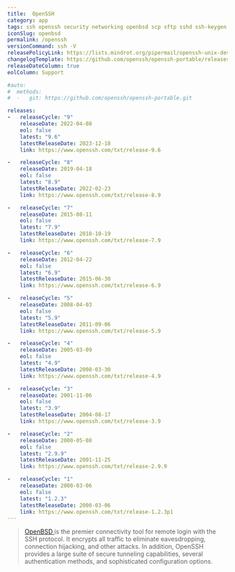 ```yaml
---
title:  OpenSSH
category: app
tags: ssh openssh security networking openbsd scp sftp sshd ssh-keygen ssh-agent ssh-keyscan ssh-copy-id
iconSlug: openbsd
permalink: /openssh
versionCommand: ssh -V
releasePolicyLink: https://lists.mindrot.org/pipermail/openssh-unix-dev/2023-October/040973.html
changelogTemplate: https://github.com/openssh/openssh-portable/releases/tag/__LATEST__
releaseDateColumn: true
eolColumn: Support

#auto:
#  methods:
#  -   git: https://github.com/openssh/openssh-portable.git

releases:
-   releaseCycle: "9"
    releaseDate: 2022-04-08
    eol: false
    latest: "9.6"
    latestReleaseDate: 2023-12-18
    link: https://www.openssh.com/txt/release-9.6

-   releaseCycle: "8"
    releaseDate: 2019-04-18 
    eol: false
    latest: "8.9"
    latestReleaseDate: 2022-02-23
    link: https://www.openssh.com/txt/release-8.9

-   releaseCycle: "7"
    releaseDate: 2015-08-11
    eol: false
    latest: "7.9"
    latestReleaseDate: 2018-10-19
    link: https://www.openssh.com/txt/release-7.9

-   releaseCycle: "6"
    releaseDate: 2012-04-22
    eol: false
    latest: "6.9"
    latestReleaseDate: 2015-06-30
    link: https://www.openssh.com/txt/release-6.9

-   releaseCycle: "5"
    releaseDate: 2008-04-03
    eol: false
    latest: "5.9"
    latestReleaseDate: 2011-09-06
    link: https://www.openssh.com/txt/release-5.9

-   releaseCycle: "4"
    releaseDate: 2005-03-09
    eol: false
    latest: "4.9"
    latestReleaseDate: 2008-03-30
    link: https://www.openssh.com/txt/release-4.9

-   releaseCycle: "3"
    releaseDate: 2001-11-06
    eol: false
    latest: "3.9"
    latestReleaseDate: 2004-08-17
    link: https://www.openssh.com/txt/release-3.9

-   releaseCycle: "2"
    releaseDate: 2000-05-08
    eol: false
    latest: "2.9.9"
    latestReleaseDate: 2001-11-25
    link: https://www.openssh.com/txt/release-2.9.9

-   releaseCycle: "1"
    releaseDate: 2000-03-06
    eol: false
    latest: "1.2.3"
    latestReleaseDate: 2000-03-06
    link: https://www.openssh.com/txt/release-1.2.3p1
---
```


> [ OpenBSD ](https://www.openssh.com/) is the premier connectivity tool for remote login with the SSH protocol. It encrypts all traffic to eliminate eavesdropping, connection hijacking, and other attacks. In addition, OpenSSH provides a large suite of secure tunneling capabilities, several authentication methods, and sophisticated configuration options. 
